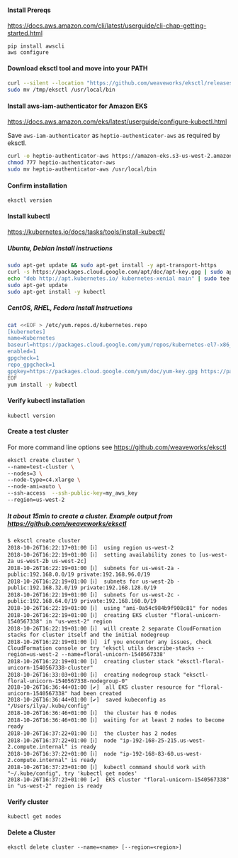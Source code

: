 #### Install Prereqs

https://docs.aws.amazon.com/cli/latest/userguide/cli-chap-getting-started.html

  ```
  pip install awscli
  aws configure
  ```


#### Download eksctl tool and move into your PATH
```bash
curl --silent --location "https://github.com/weaveworks/eksctl/releases/download/latest_release/eksctl_$(uname -s)_amd64.tar.gz" | tar xz -C /tmp
sudo mv /tmp/eksctl /usr/local/bin
```

#### Install aws-iam-authenticator for Amazon EKS
https://docs.aws.amazon.com/eks/latest/userguide/configure-kubectl.html

Save `aws-iam-authenticator` as `heptio-authenticator-aws` as required by eksctl.
```bash
curl -o heptio-authenticator-aws https://amazon-eks.s3-us-west-2.amazonaws.com/1.10.3/2018-07-26/bin/linux/amd64/aws-iam-authenticator
chmod 777 heptio-authenticator-aws
sudo mv heptio-authenticator-aws /usr/local/bin
```

#### Confirm installation
    eksctl version

#### Install kubectl
https://kubernetes.io/docs/tasks/tools/install-kubectl/

##### Ubuntu, Debian Install instructions
```bash
sudo apt-get update && sudo apt-get install -y apt-transport-https
curl -s https://packages.cloud.google.com/apt/doc/apt-key.gpg | sudo apt-key add -
echo "deb http://apt.kubernetes.io/ kubernetes-xenial main" | sudo tee -a /etc/apt/sources.list.d/kubernetes.list
sudo apt-get update
sudo apt-get install -y kubectl
```

##### CentOS, RHEL, Fedora Install Instructions
```bash
cat <<EOF > /etc/yum.repos.d/kubernetes.repo
[kubernetes]
name=Kubernetes
baseurl=https://packages.cloud.google.com/yum/repos/kubernetes-el7-x86_64
enabled=1
gpgcheck=1
repo_gpgcheck=1
gpgkey=https://packages.cloud.google.com/yum/doc/yum-key.gpg https://packages.cloud.google.com/yum/doc/rpm-package-key.gpg
EOF
yum install -y kubectl
```
#### Verify kubectl installation
```
kubectl version
```

#### Create a test cluster
For more command line options see https://github.com/weaveworks/eksctl
```bash
eksctl create cluster \
--name=test-cluster \
--nodes=3 \
--node-type=c4.xlarge \
--node-ami=auto \
--ssh-access  --ssh-public-key=my_aws_key
--region=us-west-2 
```

##### It about 15min to create a cluster. Example output from https://github.com/weaveworks/eksctl
```
$ eksctl create cluster
2018-10-26T16:22:17+01:00 [ℹ]  using region us-west-2
2018-10-26T16:22:19+01:00 [ℹ]  setting availability zones to [us-west-2a us-west-2b us-west-2c]
2018-10-26T16:22:19+01:00 [ℹ]  subnets for us-west-2a - public:192.168.0.0/19 private:192.168.96.0/19
2018-10-26T16:22:19+01:00 [ℹ]  subnets for us-west-2b - public:192.168.32.0/19 private:192.168.128.0/19
2018-10-26T16:22:19+01:00 [ℹ]  subnets for us-west-2c - public:192.168.64.0/19 private:192.168.160.0/19
2018-10-26T16:22:19+01:00 [ℹ]  using "ami-0a54c984b9f908c81" for nodes
2018-10-26T16:22:19+01:00 [ℹ]  creating EKS cluster "floral-unicorn-1540567338" in "us-west-2" region
2018-10-26T16:22:19+01:00 [ℹ]  will create 2 separate CloudFormation stacks for cluster itself and the initial nodegroup
2018-10-26T16:22:19+01:00 [ℹ]  if you encounter any issues, check CloudFormation console or try 'eksctl utils describe-stacks --region=us-west-2 --name=floral-unicorn-1540567338'
2018-10-26T16:22:19+01:00 [ℹ]  creating cluster stack "eksctl-floral-unicorn-1540567338-cluster"
2018-10-26T16:33:03+01:00 [ℹ]  creating nodegroup stack "eksctl-floral-unicorn-1540567338-nodegroup-0"
2018-10-26T16:36:44+01:00 [✔]  all EKS cluster resource for "floral-unicorn-1540567338" had been created
2018-10-26T16:36:44+01:00 [✔]  saved kubeconfig as "/Users/ilya/.kube/config"
2018-10-26T16:36:46+01:00 [ℹ]  the cluster has 0 nodes
2018-10-26T16:36:46+01:00 [ℹ]  waiting for at least 2 nodes to become ready
2018-10-26T16:37:22+01:00 [ℹ]  the cluster has 2 nodes
2018-10-26T16:37:22+01:00 [ℹ]  node "ip-192-168-25-215.us-west-2.compute.internal" is ready
2018-10-26T16:37:22+01:00 [ℹ]  node "ip-192-168-83-60.us-west-2.compute.internal" is ready
2018-10-26T16:37:23+01:00 [ℹ]  kubectl command should work with "~/.kube/config", try 'kubectl get nodes'
2018-10-26T16:37:23+01:00 [✔]  EKS cluster "floral-unicorn-1540567338" in "us-west-2" region is ready
```

#### Verify cluster
```
kubectl get nodes
```
#### Delete a Cluster
	eksctl delete cluster --name=<name> [--region=<region>]

